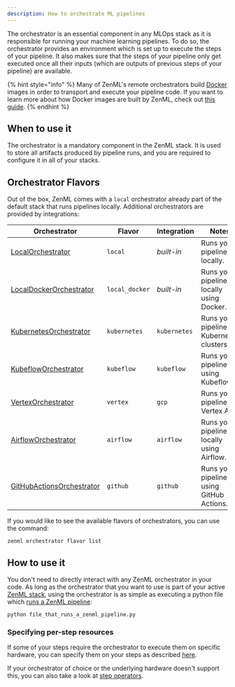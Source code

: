 ```yaml
---
description: How to orchestrate ML pipelines
---
```


The orchestrator is an essential component in any MLOps stack as 
it is responsible for running your machine learning pipelines.
To do so, the orchestrator provides an environment which is set up
to execute the steps of your pipeline. It also makes sure that
the steps of your pipeline only get executed once all their inputs
(which are outputs of previous steps of your pipeline) are available.

{% hint style="info" %}
Many of ZenML's remote orchestrators build [Docker](https://www.docker.com/)
images in order to transport and execute your pipeline code. If you want to 
learn more  about how Docker images are built by ZenML, check out
[this guide](../../advanced-guide/pipelines/containerization.md).
{% endhint %}

## When to use it

The orchestrator is a mandatory component in the ZenML stack. It is used
to store all artifacts produced by pipeline runs, and you are required to
configure it in all of your stacks.

## Orchestrator Flavors

Out of the box, ZenML comes with a `local` orchestrator already part of the
default stack that runs pipelines locally. Additional orchestrators
are provided by integrations:

| Orchestrator                                     | Flavor         | Integration  | Notes                                       |
|--------------------------------------------------|----------------|--------------|---------------------------------------------|
| [LocalOrchestrator](./local.md)                  | `local`        | _built-in_   | Runs your pipelines locally.                |
| [LocalDockerOrchestrator](./local-docker.md)     | `local_docker` | _built-in_   | Runs your pipelines locally using Docker.   |
| [KubernetesOrchestrator](./kubernetes.md)        | `kubernetes`   | `kubernetes` | Runs your pipelines in Kubernetes clusters. |
| [KubeflowOrchestrator](./kubeflow.md)            | `kubeflow`     | `kubeflow`   | Runs your pipelines using Kubeflow.         |
| [VertexOrchestrator](./gcloud-vertexai.md)       | `vertex`       | `gcp`        | Runs your pipelines in Vertex AI.           |
| [AirflowOrchestrator](./airflow.md)              | `airflow`      | `airflow`    | Runs your pipelines locally using Airflow.  |
| [GitHubActionsOrchestrator](./github-actions.md) | `github`       | `github`     | Runs your pipelines using GitHub Actions.   |

If you would like to see the available flavors of orchestrators, you can 
use the command:

```shell
zenml orchestrator flavor list
```

## How to use it

You don't need to directly interact with any ZenML orchestrator in your code.
As long as the orchestrator that you want to use is part of your active 
[ZenML stack](../../starter-guide/stacks/stacks.md),
using the orchestrator is as simple as executing a python file which 
[runs a ZenML pipeline](../../starter-guide/pipelines/pipelines.md):

```shell
python file_that_runs_a_zenml_pipeline.py
```

### Specifying per-step resources

If some of your steps require the orchestrator to execute them on specific 
hardware, you can specify them on your steps as described [here](../../advanced-guide/pipelines/step-resources.md).

If your orchestrator of choice or the underlying hardware doesn't support this, 
you can also take a look at [step operators](../step-operators/step-operators.md).
